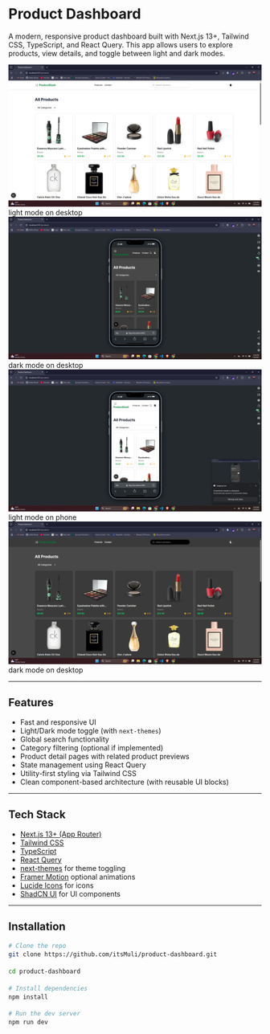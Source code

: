 # Product Dashboard

A modern, responsive product dashboard built with Next.js 13+, Tailwind CSS, TypeScript, and React Query. This app allows users to explore products, view details, and toggle between light and dark modes.

![screenshot](./public/screenshot/Screenshot1.png)light mode on desktop
![screenshot](./public/screenshot/Screenshot3.png)dark mode on desktop
![screenshot](./public/screenshot/Screenshot2.png)light mode on phone
![screenshot](./public/screenshot/Screenshot4.png)dark mode on desktop

---

## Features

- Fast and responsive UI
- Light/Dark mode toggle (with `next-themes`)
- Global search functionality
- Category filtering (optional if implemented)
- Product detail pages with related product previews
- State management using React Query
- Utility-first styling via Tailwind CSS
- Clean component-based architecture (with reusable UI blocks)

---

## Tech Stack

- [Next.js 13+ (App Router)](https://nextjs.org/)
- [Tailwind CSS](https://tailwindcss.com/)
- [TypeScript](https://www.typescriptlang.org/)
- [React Query](https://tanstack.com/query/latest)
- [next-themes](https://github.com/pacocoursey/next-themes) for theme toggling
- [Framer Motion](https://www.framer.com/motion/) optional animations
- [Lucide Icons](https://lucide.dev/icons/) for icons
- [ShadCN UI](https://ui.shadcn.com/) for UI components

---

## Installation

```bash
# Clone the repo
git clone https://github.com/itsMuli/product-dashboard.git

cd product-dashboard

# Install dependencies
npm install

# Run the dev server
npm run dev
